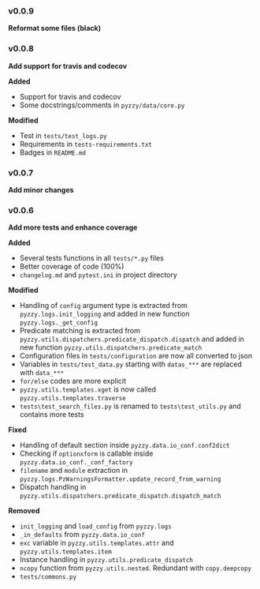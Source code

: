 ### v0.0.9

**Reformat some files (black)**


### v0.0.8

**Add support for travis and codecov**

**Added**
- Support for travis and codecov
- Some docstrings/comments in `pyzzy/data/core.py`

**Modified**
- Test in `tests/test_logs.py`
- Requirements in `tests-requirements.txt`
- Badges in `README.md`


### v0.0.7

**Add minor changes**


### v0.0.6

**Add more tests and enhance coverage**

**Added**
- Several tests functions in all `tests/*.py` files
- Better coverage of code (100%)
- `changelog.md` and `pytest.ini` in project directory

**Modified**
- Handling of `config` argument type is extracted from `pyzzy.logs.init_logging` and added in new function `pyzzy.logs._get_config`
- Predicate matching is extracted from `pyzzy.utils.dispatchers.predicate_dispatch.dispatch` and added in new function `pyzzy.utils.dispatchers.predicate_match`
- Configuration files in `tests/configuration` are now all converted to json
- Variables in `tests/test_data.py` starting with `datas_***` are replaced with `data_***`
- `for/else` codes are more explicit
- `pyzzy.utils.templates.xget` is now called `pyzzy.utils.templates.traverse`
- `tests\test_search_files.py` is renamed to `tests\test_utils.py` and contains more tests

**Fixed**
- Handling of default section inside `pyzzy.data.io_conf.conf2dict`
- Checking if `optionxform` is callable inside `pyzzy.data.io_conf._conf_factory`
- `filename` and `module` extraction in `pyzzy.logs.PzWarningsFormatter.update_record_from_warning`
- Dispatch handling in `pyzzy.utils.dispatchers.predicate_dispatch.dispatch_match`

**Removed**
- `init_logging` and `load_config` from `pyzzy.logs`
- `_in_defaults` from `pyzzy.data.io_conf`
- `exc` variable in `pyzzy.utils.templates.attr` and `pyzzy.utils.templates.item`
- Instance handling in `pyzzy.utils.predicate_dispatch`
- `ncopy` function from `pyzzy.utils.nested`. Redundant with `copy.deepcopy`
- `tests/commons.py`
